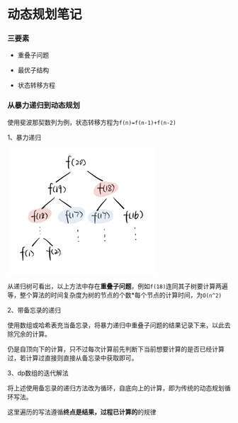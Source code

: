 # 动态规划笔记

### 三要素

- 重叠子问题

- 最优子结构

- 状态转移方程



### 从暴力递归到动态规划

使用斐波那契数列为例，状态转移方程为`f(n)=f(n-1)+f(n-2)`

1、暴力递归

<img src="https://github.com/RosamondTao/AlgorithmStudy/blob/master/动态规划/images/动态规划.png" alt="image-20200506155458292" style="zoom: 33%;" />

​		从递归树可看出，以上方法中存在**重叠子问题**，例如`f(18)`连同其子树要计算两遍等，整个算法的时间复杂度为树的节点的个数*每个节点的计算时间，为`O(n^2)`

2、带备忘录的递归

​		使用数组或哈希表充当备忘录，将暴力递归中重叠子问题的结果记录下来，以此去除冗余的计算。

​		仍是自顶向下的计算，只不过每次计算前先判断下当前想要计算的是否已经计算过，若计算过直接则直接从备忘录中获取即可。

3、dp数组的迭代解法

​		将上述使用备忘录的递归方法改为循环，自底向上的计算，即为传统的动态规划循环写法。

​		这里遍历的写法遵循**终点是结果，过程已计算的**的规律


